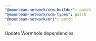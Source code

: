 ```yaml
---
"@moonbeam-network/xcm-builder": patch
"@moonbeam-network/xcm-types": patch
"@moonbeam-network/mrl": patch
---
```


Update Wormhole dependencies
